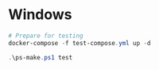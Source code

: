 # Windows
```powershell
# Prepare for testing
docker-compose -f test-compose.yml up -d

.\ps-make.ps1 test
```